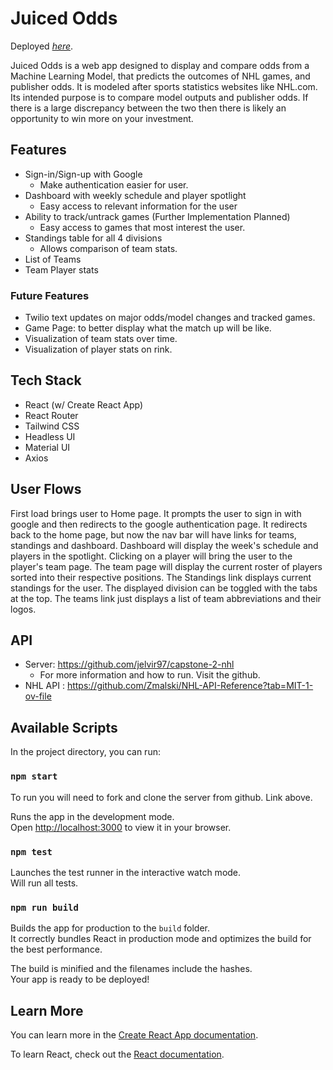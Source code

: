 # Juiced Odds

Deployed *[here](https://juiced-odds.onrender.com/)*.

Juiced Odds is a web app designed to display and compare odds from a Machine Learning Model, that predicts the outcomes of NHL games, and publisher odds. It is modeled after sports statistics websites like NHL.com. Its intended purpose is to compare model outputs and publisher odds. If there is a large discrepancy between the two then there is likely an opportunity to win more on your investment.

## Features

- Sign-in/Sign-up with Google
    - Make authentication easier for user.
- Dashboard with weekly schedule and player spotlight
    - Easy access to relevant information for the user
- Ability to track/untrack games (Further Implementation Planned)
    - Easy access to games that most interest the user.
- Standings table for all 4 divisions
    - Allows comparison of team stats.
- List of Teams
- Team Player stats

### Future Features

- Twilio text updates on major odds/model changes and tracked games.
- Game Page: to better display what the match up will be like.
- Visualization of team stats over time.
- Visualization of player stats on rink.

## Tech Stack

- React (w/ Create React App)
- React Router
- Tailwind CSS
- Headless UI
- Material UI
- Axios

## User Flows

First load brings user to Home page. It prompts the user to sign in with google and then redirects to the google authentication page. It redirects back to the home page, but now the nav bar will have links for teams, standings and dashboard. Dashboard will display the week's schedule and players in the spotlight. Clicking on a player will bring the user to the player's team page. The team page will display the current roster of players sorted into their respective positions. The Standings link displays current standings for the user. The displayed division can be toggled with the tabs at the top. The teams link just displays a list of team abbreviations and their logos.

## API

- Server: https://github.com/jelvir97/capstone-2-nhl
    - For more information and how to run. Visit the github.
- NHL API : https://github.com/Zmalski/NHL-API-Reference?tab=MIT-1-ov-file


## Available Scripts

In the project directory, you can run:

### `npm start`

To run you will need to fork and clone the server from github. Link above.

Runs the app in the development mode.\
Open [http://localhost:3000](http://localhost:3000) to view it in your browser.



### `npm test`

Launches the test runner in the interactive watch mode.\
Will run all tests.

### `npm run build`

Builds the app for production to the `build` folder.\
It correctly bundles React in production mode and optimizes the build for the best performance.

The build is minified and the filenames include the hashes.\
Your app is ready to be deployed!


## Learn More

You can learn more in the [Create React App documentation](https://facebook.github.io/create-react-app/docs/getting-started).

To learn React, check out the [React documentation](https://reactjs.org/).
